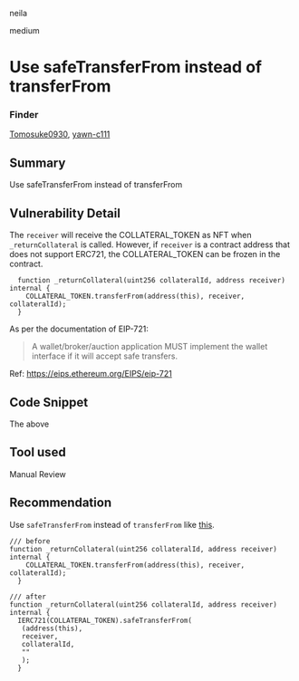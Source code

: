 neila

medium

# Use safeTransferFrom instead of transferFrom

### Finder 
[Tomosuke0930](https://github.com/Tomosuke0930), [yawn-c111](https://github.com/yawn-c111)

## Summary
Use safeTransferFrom instead of transferFrom

## Vulnerability Detail
The `receiver` will receive the COLLATERAL_TOKEN as NFT when `_returnCollateral` is called.
However, if `receiver` is a contract address that does not support ERC721, the COLLATERAL_TOKEN can be frozen in the contract.
```solidity
  function _returnCollateral(uint256 collateralId, address receiver) internal {
    COLLATERAL_TOKEN.transferFrom(address(this), receiver, collateralId);
  }
```
As per the documentation of EIP-721:
> A wallet/broker/auction application MUST implement the wallet interface if it will accept safe transfers.

Ref: https://eips.ethereum.org/EIPS/eip-721

## Code Snippet
The above

## Tool used
Manual Review

## Recommendation
Use `safeTransferFrom` instead of `transferFrom` like [this](https://github.com/unchain-dev/2022-10-astaria-UNCHAIN/blob/main/src/AstariaRouter.sol#L581-L586).
```solidity
/// before
function _returnCollateral(uint256 collateralId, address receiver) internal {
    COLLATERAL_TOKEN.transferFrom(address(this), receiver, collateralId);
  }

/// after
function _returnCollateral(uint256 collateralId, address receiver) internal {
  IERC721(COLLATERAL_TOKEN).safeTransferFrom(
   (address(this), 
   receiver,
   collateralId,
   ""
   );
  }
```
